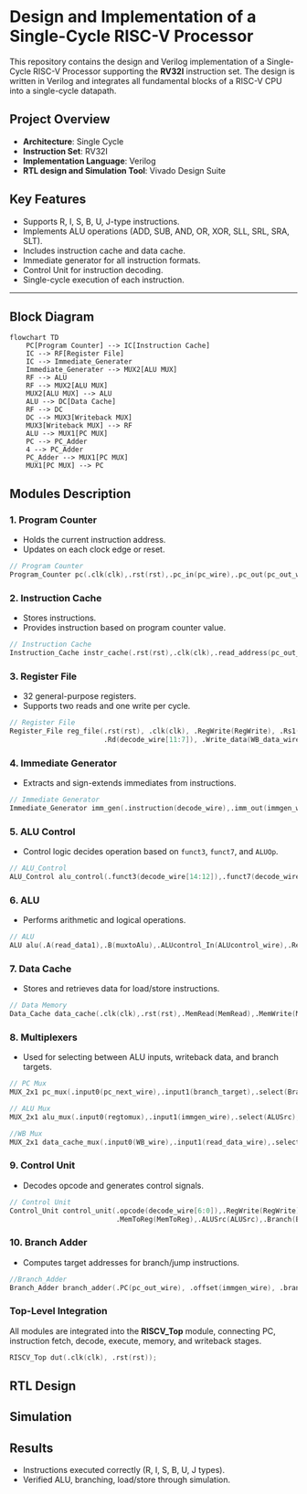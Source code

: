 # **Design and Implementation of a Single-Cycle RISC-V Processor**

This repository contains the design and Verilog implementation of a Single-Cycle RISC-V Processor supporting the **RV32I** instruction set. The design is written in Verilog and integrates all fundamental blocks of a RISC-V CPU into a single-cycle datapath.

## **Project Overview**
- **Architecture**: Single Cycle
- **Instruction Set**: RV32I
- **Implementation Language**: Verilog
- **RTL design and Simulation Tool**: Vivado Design Suite

## **Key Features**
  - Supports R, I, S, B, U, J-type instructions.
  - Implements ALU operations (ADD, SUB, AND, OR, XOR, SLL, SRL, SRA, SLT).
  - Includes instruction cache and data cache.
  - Immediate generator for all instruction formats.
  - Control Unit for instruction decoding.
  - Single-cycle execution of each instruction.

---

## **Block Diagram**

```mermaid
flowchart TD
    PC[Program Counter] --> IC[Instruction Cache]
    IC --> RF[Register File]
    IC --> Immediate_Generater
    Immediate_Generater --> MUX2[ALU MUX]
    RF --> ALU
    RF --> MUX2[ALU MUX]
    MUX2[ALU MUX] --> ALU
    ALU --> DC[Data Cache]
    RF --> DC
    DC --> MUX3[Writeback MUX]
    MUX3[Writeback MUX] --> RF
    ALU --> MUX1[PC MUX]
    PC --> PC_Adder
    4 --> PC_Adder
    PC_Adder --> MUX1[PC MUX]
    MUX1[PC MUX] --> PC
```

## **Modules Description**

### **1. Program Counter**

- Holds the current instruction address.
- Updates on each clock edge or reset.
```verilog
// Program Counter
Program_Counter pc(.clk(clk),.rst(rst),.pc_in(pc_wire),.pc_out(pc_out_wire));
```

### **2. Instruction Cache**
- Stores instructions.
- Provides instruction based on program counter value.
```verilog
// Instruction Cache
Instruction_Cache instr_cache(.rst(rst),.clk(clk),.read_address(pc_out_wire),.instruction_out(decode_wire));
```

### **3. Register File**
- 32 general-purpose registers.
- Supports two reads and one write per cycle.
```verilog
// Register File
Register_File reg_file(.rst(rst), .clk(clk), .RegWrite(RegWrite), .Rs1(decode_wire[19:15]), .Rs2(decode_wire[24:20]), 
                       .Rd(decode_wire[11:7]), .Write_data(WB_data_wire), .read_data1(read_data1), .read_data2(regtomux));
```

### **4. Immediate Generator**
- Extracts and sign-extends immediates from instructions.
```verilog
// Immediate Generator
Immediate_Generator imm_gen(.instruction(decode_wire),.imm_out(immgen_wire));
```

### **5. ALU Control**
- Control logic decides operation based on `funct3`, `funct7`, and `ALUOp`.
```verilog
// ALU_Control
ALU_Control alu_control(.funct3(decode_wire[14:12]),.funct7(decode_wire[31:25]),.ALUOp(ALUOp_wire),.ALUcontrol_Out(ALUcontrol_wire));
```

### **6. ALU**
- Performs arithmetic and logical operations.
```verilog
// ALU
ALU alu(.A(read_data1),.B(muxtoAlu),.ALUcontrol_In(ALUcontrol_wire),.Result(WB_wire),.Zero(Zero));
```


### **7. Data Cache**
- Stores and retrieves data for load/store instructions.
```verilog
// Data Memory
Data_Cache data_cache(.clk(clk),.rst(rst),.MemRead(MemRead),.MemWrite(MemWrite),.address(WB_wire),.write_data(regtomux),.read_data(read_data_wire));

```

### **8. Multiplexers**
- Used for selecting between ALU inputs, writeback data, and branch targets.

```verilog
// PC Mux
MUX_2x1 pc_mux(.input0(pc_next_wire),.input1(branch_target),.select(Branch && Zero),.out(pc_wire));
```
```verilog
// ALU Mux
MUX_2x1 alu_mux(.input0(regtomux),.input1(immgen_wire),.select(ALUSrc),.out(muxtoAlu));
```
```verilog
//WB Mux
MUX_2x1 data_cache_mux(.input0(WB_wire),.input1(read_data_wire),.select(MemToReg),.out(WB_data_wire));
```

### **9. Control Unit**
- Decodes opcode and generates control signals.
```verilog
// Control Unit
Control_Unit control_unit(.opcode(decode_wire[6:0]),.RegWrite(RegWrite),.MemRead(MemRead),.MemWrite(MemWrite),
                          .MemToReg(MemToReg),.ALUSrc(ALUSrc),.Branch(Branch),.ALUOp(ALUOp_wire));
```

### **10. Branch Adder**
- Computes target addresses for branch/jump instructions.
```verilog
//Branch_Adder
Branch_Adder branch_adder(.PC(pc_out_wire), .offset(immgen_wire), .branch_target(branch_target));
```

### **Top-Level Integration**

All modules are integrated into the **RISCV_Top** module, connecting PC, instruction fetch, decode, execute, memory, and writeback stages.

```verilog
RISCV_Top dut(.clk(clk), .rst(rst));
```

## **RTL Design**

## **Simulation**


## **Results**
- Instructions executed correctly (R, I, S, B, U, J types).
- Verified ALU, branching, load/store through simulation.

